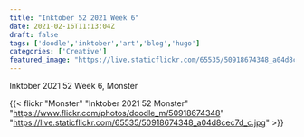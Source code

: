 ```yaml
---
title: "Inktober 52 2021 Week 6"
date: 2021-02-16T11:13:04Z
draft: false
tags: ['doodle','inktober','art','blog','hugo']
categories: ['Creative']
featured_image: "https://live.staticflickr.com/65535/50918674348_a04d8cec7d_c.jpg"
---
```


Inktober 2021 52 Week 6, Monster


{{< flickr "Monster"
           "Inktober 2021 52 Monster"
           "https://www.flickr.com/photos/doodle_m/50918674348"
           "https://live.staticflickr.com/65535/50918674348_a04d8cec7d_c.jpg" >}}
